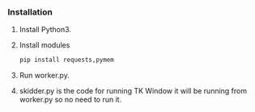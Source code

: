 ### Installation

1. Install Python3.

2. Install modules
   ```sh
   pip install requests,pymem
   ```
3. Run worker.py.
4. skidder.py is the code for running TK Window it will be running from worker.py so no need to run it.


